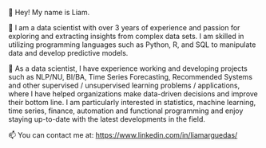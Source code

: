 👋 Hey! My name is Liam.

👀 I am a data scientist with over 3 years of experience and passion for exploring and extracting insights from complex data sets. I am skilled in utilizing programming languages such as Python, R, and SQL to manipulate data and develop predictive models.

🌱 As a data scientist, I have experience working and developing projects such as NLP/NU, BI/BA, Time Series Forecasting, Recommended Systems and other supervised / unsupervised learning problems / applications, where I have helped organizations make data-driven decisions and improve their bottom line. I am particularly interested in statistics, machine learning, time series, finance, automation and functional programming and enjoy staying up-to-date with the latest developments in the field.

📫 You can contact me at: https://www.linkedin.com/in/liamarguedas/
